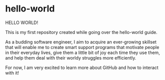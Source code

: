 # hello-world

HELLO WORLD!

This is my first repository created while going over the hello-world guide.

As a budding software engineer, I aim to acquire an ever-growing skillset that will enable me to create smart support programs that motivate people in their everyday lives, give them a little bit of joy each time they use them, and help them deal with their worldy struggles more efficiently.

For now, I am very excited to learn more about GitHub and how to interact with it! 


